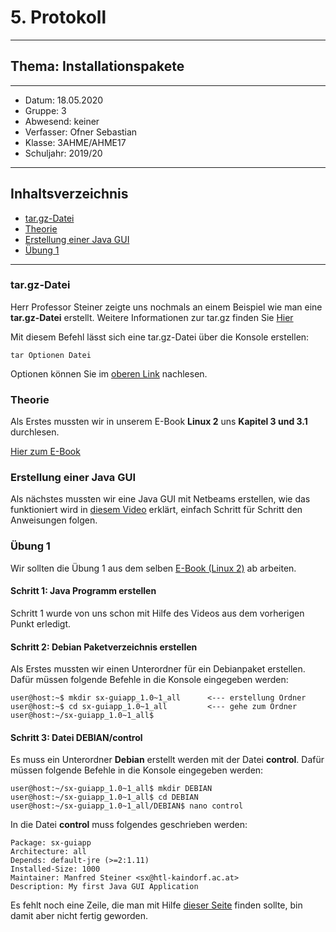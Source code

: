 # 5. Protokoll
------------------------------------
## Thema: Installationspakete
------------------------------------
* Datum:      18.05.2020
* Gruppe:     3
* Abwesend:   keiner
* Verfasser:  Ofner Sebastian
* Klasse:     3AHME/AHME17
* Schuljahr:  2019/20
------------------------------------
## Inhaltsverzeichnis
* [tar.gz-Datei](#targz-datei)
* [Theorie](#theorie)
* [Erstellung einer Java GUI](#erstellung-einer-java-gui)
* [Übung 1](#übung-1)
------------------------------------
### tar.gz-Datei
Herr Professor Steiner zeigte uns nochmals an einem Beispiel wie man eine **tar.gz-Datei** erstellt. Weitere Informationen zur tar.gz finden Sie [Hier](https://wiki.ubuntuusers.de/tar/)

Mit diesem Befehl lässt sich eine tar.gz-Datei über die Konsole erstellen:
```
tar Optionen Datei
```
Optionen können Sie im [oberen Link](https://wiki.ubuntuusers.de/tar/) nachlesen.

### Theorie
Als Erstes mussten wir in unserem E-Book **Linux 2** uns **Kapitel 3 und 3.1** durchlesen.

[Hier zum E-Book](https://lms.at/dotlrn/classes/informatik/610437.3AHME_LA1SX.19_20/xolrn/9F2714A93B69A.symlink?resource_id=0-420357452&m=view#473229838)

### Erstellung einer Java GUI
Als nächstes mussten wir eine Java GUI mit Netbeams erstellen, wie das funktioniert wird in [diesem Video](https://cloud.htl-mechatronik.at/index.php/s/AlyXs7YglQDLZSP)
erklärt, einfach Schritt für Schritt den Anweisungen folgen.

### Übung 1
Wir sollten die Übung 1 aus dem selben [E-Book (Linux 2)](https://lms.at/dotlrn/classes/informatik/610437.3AHME_LA1SX.19_20/xolrn/9F2714A93B69A.symlink?resource_id=0-420357452&m=view#473229838)
ab arbeiten.

#### Schritt 1: Java Programm erstellen
Schritt 1 wurde von uns schon mit Hilfe des Videos aus dem vorherigen Punkt erledigt.

#### Schritt 2: Debian Paketverzeichnis erstellen
Als Erstes mussten wir einen Unterordner für ein Debianpaket erstellen.
Dafür müssen folgende Befehle in die Konsole eingegeben werden:
```
user@host:~$ mkdir sx-guiapp_1.0~1_all      <--- erstellung Ordner
user@host:~$ cd sx-guiapp_1.0~1_all         <--- gehe zum Ordner
user@host:~/sx-guiapp_1.0~1_all$ 
```

#### Schritt 3: Datei DEBIAN/control
Es muss ein Unterordner **Debian** erstellt werden mit der Datei **control**. 
Dafür müssen folgende Befehle in die Konsole eingegeben werden:
```
user@host:~/sx-guiapp_1.0~1_all$ mkdir DEBIAN
user@host:~/sx-guiapp_1.0~1_all$ cd DEBIAN
user@host:~/sx-guiapp_1.0~1_all/DEBIAN$ nano control
```

In die Datei **control** muss folgendes geschrieben werden:
```
Package: sx-guiapp
Architecture: all
Depends: default-jre (>=2:1.11)
Installed-Size: 1000
Maintainer: Manfred Steiner <sx@htl-kaindorf.ac.at>
Description: My first Java GUI Application
```

Es fehlt noch eine Zeile, die man mit Hilfe [dieser Seite](https://www.debian.org/doc/debian-policy/ch-controlfields.html) finden
sollte, bin damit aber nicht fertig geworden.
